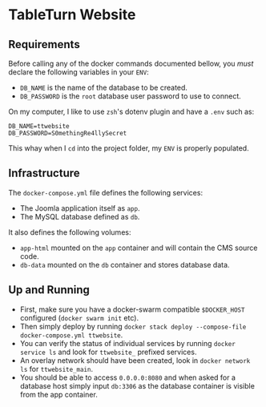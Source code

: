 # TableTurn Website

## Requirements

Before calling any of the docker commands documented bellow, you _must_ declare the following variables in your `ENV`:

- `DB_NAME` is the name of the database to be created.
- `DB_PASSWORD` is the `root` database user password to use to connect.

On my computer, I like to use `zsh`'s dotenv plugin and have a `.env` such as:

```
DB_NAME=ttwebsite
DB_PASSWORD=S0methingRe4llySecret
```

This whay when I `cd` into the project folder, my `ENV` is properly populated.

## Infrastructure

The `docker-compose.yml` file defines the following services:

- The Joomla application itself as `app`.
- The MySQL database defined as `db`.

It also defines the following volumes:

- `app-html` mounted on the `app` container and will contain the CMS source code.
- `db-data` mounted on the `db` container and stores database data.

## Up and Running

- First, make sure you have a docker-swarm compatible `$DOCKER_HOST` configured (`docker swarm init` etc).
- Then simply deploy by running `docker stack deploy --compose-file docker-compose.yml ttwebsite`.
- You can verify the status of individual services by running `docker service ls` and look for `ttwebsite_` prefixed services.
- An overlay network should have been created, look in `docker network ls` for `ttwebsite_main`.
- You should be able to access `0.0.0.0:8080` and when asked for a database host simply input `db:3306` as the database container is visible from the app container.
